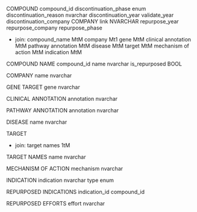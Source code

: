 COMPOUND
compound_id
discontinuation_phase enum
discontinuation_reason  nvarchar
discontinuation_year validate_year
discontinuation_company COMPANY
link NVARCHAR
repurpose_year
repurpose_company
repurpose_phase
- join: 
  compound_name MtM
  company Mt1
  gene MtM
  clinical annotation MtM
  pathway annotation MtM
  disease MtM
  target MtM
  mechanism of action MtM
  indication MtM


COMPOUND NAME
compound_id
name  nvarchar
is_repurposed BOOL

COMPANY
name  nvarchar

GENE TARGET
gene  nvarchar

CLINICAL ANNOTATION
annotation nvarchar

PATHWAY ANNOTATION
annotation  nvarchar

DISEASE
name  nvarchar

TARGET
- join:
  target names 1tM

TARGET NAMES
name  nvarchar

MECHANISM OF ACTION
mechanism nvarchar

INDICATION
indication nvarchar
type enum

REPURPOSED INDICATIONS
indication_id
compound_id

REPURPOSED EFFORTS
effort nvarchar



